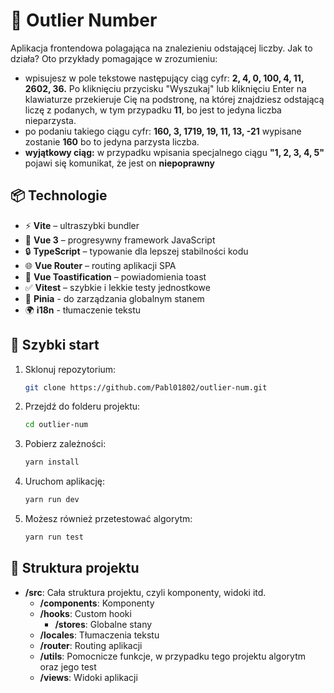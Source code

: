 # 🚀 Outlier Number

Aplikacja frontendowa polagająca na znalezieniu odstającej liczby. Jak to działa? Oto przykłady pomagające w zrozumieniu:
- wpisujesz w pole tekstowe następujący ciąg cyfr: <strong>2, 4, 0, 100, 4, 11, 2602, 36.</strong> Po kliknięciu 
przycisku "Wyszukaj" lub kliknięciu Enter na klawiaturze przekieruje Cię na podstronę, na której znajdziesz 
odstającą liczę z podanych, w tym przypadku <strong>11</strong>, bo jest to jedyna liczba nieparzysta.
- po podaniu takiego ciągu cyfr: <strong>160, 3, 1719, 19, 11, 13, -21</strong> wypisane zostanie <strong>160</strong> bo to jedyna parzysta liczba.
- <strong>wyjątkowy ciąg:</strong> w przypadku wpisania specjalnego ciągu <strong>"1, 2, 3, 4, 5"</strong> pojawi się komunikat, że jest on <strong>niepoprawny</strong>

## 📦 Technologie

- ⚡ **Vite** – ultraszybki bundler
- 🧩 **Vue 3** – progresywny framework JavaScript
- 🔒 **TypeScript** – typowanie dla lepszej stabilności kodu
- 🌐 **Vue Router** – routing aplikacji SPA
- 🔔 **Vue Toastification** – powiadomienia toast
- ✅ **Vitest** – szybkie i lekkie testy jednostkowe
- 🍍 **Pinia** - do zarządzania globalnym stanem
- 🌍 **i18n** - tłumaczenie tekstu

## 🚀 Szybki start

1. Sklonuj repozytorium:
    ```bash
    git clone https://github.com/Pabl01802/outlier-num.git
    ```
2. Przejdź do folderu projektu:
    ```bash
    cd outlier-num
    ```
3. Pobierz zależności:
    ```bash
    yarn install
    ```
4. Uruchom aplikację:
    ```bash
    yarn run dev
    ```
5. Możesz również przetestować algorytm:
    ```bash
    yarn run test
    ```

## 📄 Struktura projektu

- **/src**: Cała struktura projektu, czyli komponenty, widoki itd.
  - **/components**: Komponenty
  - **/hooks**: Custom hooki
      - **/stores**: Globalne stany
  - **/locales**: Tłumaczenia tekstu
  - **/router**: Routing aplikacji
  - **/utils**: Pomocnicze funkcje, w przypadku tego projektu algorytm oraz jego test
  - **/views**: Widoki aplikacji
